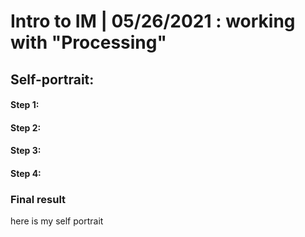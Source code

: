 # Intro to IM | 05/26/2021 : working with "Processing"

## Self-portrait:

#### Step 1:

#### Step 2:

#### Step 3:

#### Step 4:

### Final result


here is my self portrait

